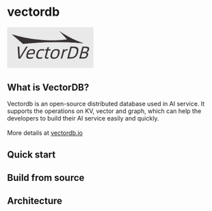 # vectordb


<img src="images/vectordb.jpeg" width="40%">

## What is VectorDB?

Vectordb is an open-source distributed database used in AI service. It supports the operations on KV, vector and graph, which can help the developers to build their AI service easily and quickly.
<br>
<br>
More details at [vectordb.io](http://vectordb.io)

## Quick start

## Build from source 


## Architecture